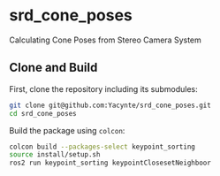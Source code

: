 # srd_cone_poses
Calculating Cone Poses from Stereo Camera System

## Clone and Build

First, clone the repository including its submodules:

```bash
git clone git@github.com:Yacynte/srd_cone_poses.git
cd srd_cone_poses
```
Build the package using `colcon`:

```bash
colcon build --packages-select keypoint_sorting
source install/setup.sh
ros2 run keypoint_sorting keypointClosesetNeighboor
```

